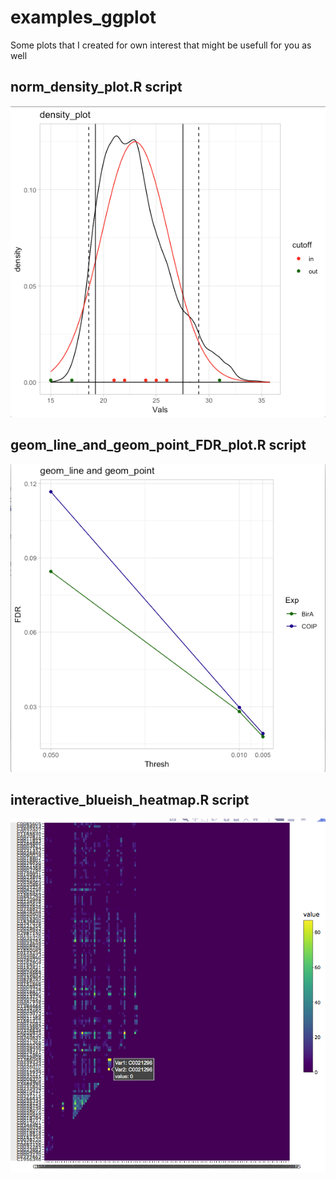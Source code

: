 
# examples_ggplot

Some plots that I created for own interest that might be usefull for you as well

## norm_density_plot.R script

![norm_density_plot](norm_density_plot.png)


## geom_line_and_geom_point_FDR_plot.R script

![geom_line_and_geom_point_FDR_plot](geom_line_and_geom_point_FDR_plot.png)



## interactive_blueish_heatmap.R script

![interactive_blueish_heatmap](interactive_blueish_heatmap.png)

